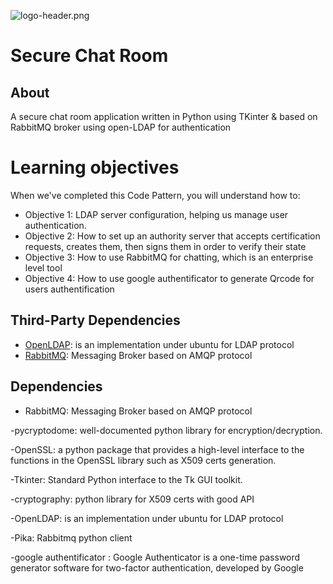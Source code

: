 ![logo-header.png](https://www.tek-up.de/plans/img/logo-header.png)

# Secure Chat Room
## About
A secure chat room application written in Python using TKinter & based on RabbitMQ broker using open-LDAP for authentication


# Learning objectives
When we've completed this Code Pattern, you will understand how to:

- Objective 1: LDAP server configuration, helping us manage user authentication.
- Objective 2: How to set up an authority server that accepts certification requests, creates them, then signs them in order to verify their state
- Objective 3: How to use RabbitMQ for chatting, which is an enterprise level tool
- Objective 4: How to use google authentificator to generate Qrcode for users authentification 



## Third-Party Dependencies
- [OpenLDAP](https://www.howtoforge.com/how-to-install-openldap-on-ubuntu-22-04/): is an implementation under ubuntu for LDAP protocol
- [RabbitMQ](https://www.cherryservers.com/blog/how-to-install-and-start-using-rabbitmq-on-ubuntu-22-04): Messaging Broker based on AMQP protocol



## Dependencies
- RabbitMQ: Messaging Broker based on AMQP protocol

-pycryptodome: well-documented python library for encryption/decryption.

-OpenSSL: a python package that provides a high-level interface to the functions in the OpenSSL library such as X509 certs generation.

-Tkinter: Standard Python interface to the Tk GUI toolkit.

-cryptography: python library for X509 certs with good API

-OpenLDAP: is an implementation under ubuntu for LDAP protocol

-Pika: Rabbitmq python client

-google authentificator : Google Authenticator is a one-time password generator software for two-factor authentication, developed by Google
